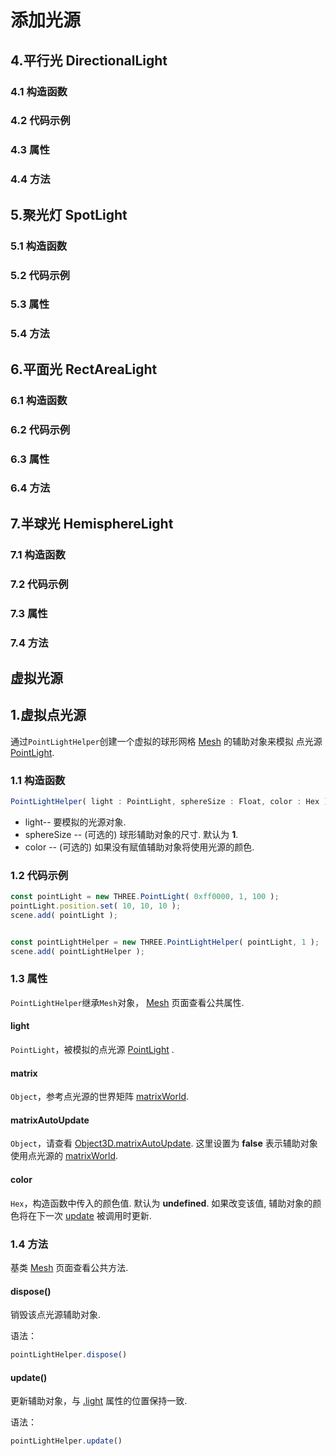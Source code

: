 # 添加光源









## 4.平行光 DirectionalLight

### 4.1 构造函数

### 4.2 代码示例

### 4.3 属性

### 4.4 方法



## 5.聚光灯 SpotLight

### 5.1 构造函数

### 5.2 代码示例

### 5.3 属性

### 5.4 方法





## 6.平面光 RectAreaLight

### 6.1 构造函数

### 6.2 代码示例

### 6.3 属性

### 6.4 方法





## 7.半球光 HemisphereLight

### 7.1 构造函数

### 7.2 代码示例

### 7.3 属性

### 7.4 方法









## 虚拟光源

## 1.虚拟点光源

通过`PointLightHelper`创建一个虚拟的球形网格 [Mesh](https://threejs.org/docs/index.html#api/zh/objects/Mesh) 的辅助对象来模拟 点光源 [PointLight](https://threejs.org/docs/index.html#api/zh/lights/PointLight).

### 1.1 构造函数

```js
PointLightHelper( light : PointLight, sphereSize : Float, color : Hex )
```

- light-- 要模拟的光源对象.
- sphereSize -- (可选的) 球形辅助对象的尺寸. 默认为 **1**.
- color -- (可选的) 如果没有赋值辅助对象将使用光源的颜色.

### 1.2 代码示例

```js
const pointLight = new THREE.PointLight( 0xff0000, 1, 100 );
pointLight.position.set( 10, 10, 10 );
scene.add( pointLight );


const pointLightHelper = new THREE.PointLightHelper( pointLight, 1 );
scene.add( pointLightHelper );
```



### 1.3 属性

`PointLightHelper`继承`Mesh`对象， [Mesh](https://threejs.org/docs/index.html#api/zh/objects/Mesh) 页面查看公共属性.

#### light

`PointLight`，被模拟的点光源 [PointLight](https://threejs.org/docs/index.html#api/zh/lights/PointLight) .



#### matrix

`Object`，参考点光源的世界矩阵 [matrixWorld](https://threejs.org/docs/index.html#api/zh/core/Object3D.matrixWorld).



#### matrixAutoUpdate

`Object`，请查看 [Object3D.matrixAutoUpdate](https://threejs.org/docs/index.html#api/zh/core/Object3D.matrixAutoUpdate). 这里设置为 **false** 表示辅助对象 使用点光源的 [matrixWorld](https://threejs.org/docs/index.html#api/zh/core/Object3D.matrixWorld).



#### color

`Hex`，构造函数中传入的颜色值. 默认为 **undefined**. 如果改变该值, 辅助对象的颜色将在下一次 [update](https://threejs.org/docs/index.html#api/zh/helpers/PointLightHelper.update) 被调用时更新.



### 1.4 方法

基类 [Mesh](https://threejs.org/docs/index.html#api/zh/objects/Mesh) 页面查看公共方法.

#### dispose()

销毁该点光源辅助对象.

语法：

```js
pointLightHelper.dispose()
```



#### update()

更新辅助对象，与 [.light](https://threejs.org/docs/index.html#api/zh/helpers/PointLightHelper.light) 属性的位置保持一致.

语法：

```js
pointLightHelper.update()
```





